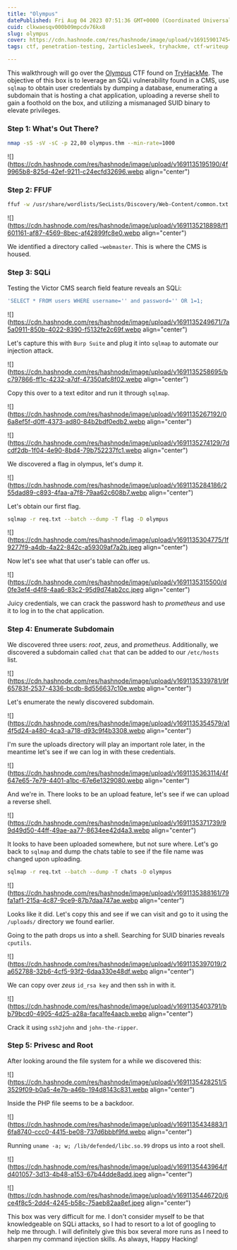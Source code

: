 ```yaml
---
title: "Olympus"
datePublished: Fri Aug 04 2023 07:51:36 GMT+0000 (Coordinated Universal Time)
cuid: clkwaesqv000b09mpcdv76kx8
slug: olympus
cover: https://cdn.hashnode.com/res/hashnode/image/upload/v1691590174541/3494c3a3-8281-4db5-bbd8-73a293435830.png
tags: ctf, penetration-testing, 2articles1week, tryhackme, ctf-writeup

---
```


This walkthrough will go over the [Olympus](https://tryhackme.com/room/olympusroom) CTF found on [TryHackMe](https://tryhackme.com/). The objective of this box is to leverage an SQLi vulnerability found in a CMS, use `sqlmap` to obtain user credentials by dumping a database, enumerating a subdomain that is hosting a chat application, uploading a reverse shell to gain a foothold on the box, and utilizing a mismanaged SUID binary to elevate privileges.

### Step 1: What's Out There?

```bash
nmap -sS -sV -sC -p 22,80 olympus.thm --min-rate=1000
```

![](https://cdn.hashnode.com/res/hashnode/image/upload/v1691135195190/4f9965b8-825d-42ef-9211-c24ecfd32696.webp align="center")

### Step 2: FFUF

```bash
ffuf -w /usr/share/wordlists/SecLists/Discovery/Web-Content/common.txt:FUZZ -u http://olympus.thm/FUZZ -fc 403
```

![](https://cdn.hashnode.com/res/hashnode/image/upload/v1691135218898/f1601161-af87-4569-8bec-af42899fc8e0.webp align="center")

We identified a directory called `~webmaster`. This is where the CMS is housed.

### Step 3: SQLi

Testing the Victor CMS search field feature reveals an SQLi:

```sql
'SELECT * FROM users WHERE username='' and password='' OR 1=1;
```

![](https://cdn.hashnode.com/res/hashnode/image/upload/v1691135249671/7a5a0911-850b-4022-8390-f5132fe2c69f.webp align="center")

Let's capture this with `Burp Suite` and plug it into `sqlmap` to automate our injection attack.

![](https://cdn.hashnode.com/res/hashnode/image/upload/v1691135258695/bc797866-ff1c-4232-a7df-47350afc8f02.webp align="center")

Copy this over to a text editor and run it through `sqlmap`.

![](https://cdn.hashnode.com/res/hashnode/image/upload/v1691135267192/06a8ef5f-d0ff-4373-ad80-84b2bdf0edb2.webp align="center")

![](https://cdn.hashnode.com/res/hashnode/image/upload/v1691135274129/7dcdf2db-1f04-4e90-8bd4-79b752237fc1.webp align="center")

We discovered a flag in olympus, let's dump it.

![](https://cdn.hashnode.com/res/hashnode/image/upload/v1691135284186/255dad89-c893-4faa-a7f8-79aa62c608b7.webp align="center")

Let's obtain our first flag.

```bash
sqlmap -r req.txt --batch --dump -T flag -D olympus
```

![](https://cdn.hashnode.com/res/hashnode/image/upload/v1691135304775/1f9277f9-a4db-4a22-842c-a59309af7a2b.jpeg align="center")

Now let's see what that user's table can offer us.

![](https://cdn.hashnode.com/res/hashnode/image/upload/v1691135315500/d0fe3ef4-d4f8-4aa6-83c2-95d9d74ab2cc.jpeg align="center")

Juicy credentials, we can crack the password hash to *prometheus* and use it to log in to the chat application.

### Step 4: Enumerate Subdomain

We discovered three users: *root*, *zeus*, and *prometheus*. Additionally, we discovered a subdomain called `chat` that can be added to our `/etc/hosts` list.

![](https://cdn.hashnode.com/res/hashnode/image/upload/v1691135339781/9f65783f-2537-4336-bcdb-8d556637c10e.webp align="center")

Let's enumerate the newly discovered subdomain.

![](https://cdn.hashnode.com/res/hashnode/image/upload/v1691135354579/a14f5d24-a480-4ca3-a718-d93c9f4b3308.webp align="center")

I'm sure the uploads directory will play an important role later, in the meantime let's see if we can log in with these credentials.

![](https://cdn.hashnode.com/res/hashnode/image/upload/v1691135363114/4f647e65-7e79-4401-a1bc-67e6e1329080.webp align="center")

And we're in. There looks to be an upload feature, let's see if we can upload a reverse shell.

![](https://cdn.hashnode.com/res/hashnode/image/upload/v1691135371739/99d49d50-44ff-49ae-aa77-8634ee42d4a3.webp align="center")

It looks to have been uploaded somewhere, but not sure where. Let's go back to `sqlmap` and dump the chats table to see if the file name was changed upon uploading.

```bash
sqlmap -r req.txt --batch --dump -T chats -D olympus
```

![](https://cdn.hashnode.com/res/hashnode/image/upload/v1691135388161/79fa1af1-215a-4c87-9ce9-87b7daa747ae.webp align="center")

Looks like it did. Let's copy this and see if we can visit and go to it using the `/uploads/` directory we found earlier.

Going to the path drops us into a shell. Searching for SUID binaries reveals `cputils`.

![](https://cdn.hashnode.com/res/hashnode/image/upload/v1691135397019/2a652788-32b6-4cf5-93f2-6daa330e48df.webp align="center")

We can copy over *zeus* `id_rsa key` and then ssh in with it.

![](https://cdn.hashnode.com/res/hashnode/image/upload/v1691135403791/bb79bcd0-4905-4d25-a28a-faca1fe4aacb.webp align="center")

Crack it using `ssh2john` and `john-the-ripper`.

### Step 5: Privesc and Root

After looking around the file system for a while we discovered this:

![](https://cdn.hashnode.com/res/hashnode/image/upload/v1691135428251/53529f09-b0a5-4e7b-a46b-194d8143c831.webp align="center")

Inside the PHP file seems to be a backdoor.

![](https://cdn.hashnode.com/res/hashnode/image/upload/v1691135434883/16fa8740-ccc0-4415-be08-737d6bbbf9fd.webp align="center")

Running `uname -a; w; /lib/defended/libc.so.99` drops us into a root shell.

![](https://cdn.hashnode.com/res/hashnode/image/upload/v1691135443964/fd401057-3d13-4b48-a153-67b44dde8add.jpeg align="center")

![](https://cdn.hashnode.com/res/hashnode/image/upload/v1691135446720/6ce4f8c5-2dd4-4245-b58c-75aeb82aa8ef.jpeg align="center")

This box was very difficult for me. I don't consider myself to be that knowledgeable on SQLi attacks, so I had to resort to a lot of googling to help me through. I will definitely give this box several more runs as I need to sharpen my command injection skills. As always, Happy Hacking!
